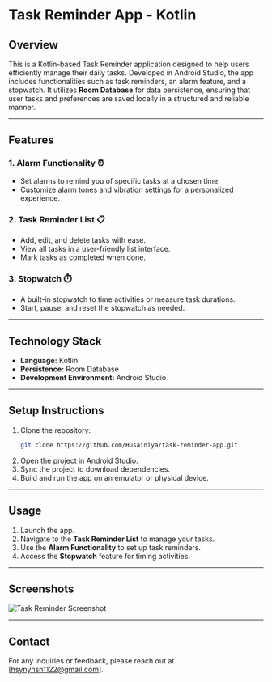 # Task Reminder App - Kotlin

## Overview
This is a Kotlin-based Task Reminder application designed to help users efficiently manage their daily tasks. Developed in Android Studio, the app includes functionalities such as task reminders, an alarm feature, and a stopwatch. It utilizes **Room Database** for data persistence, ensuring that user tasks and preferences are saved locally in a structured and reliable manner.

---

## Features

### 1. Alarm Functionality ⏰
- Set alarms to remind you of specific tasks at a chosen time.
- Customize alarm tones and vibration settings for a personalized experience.

### 2. Task Reminder List 📋
- Add, edit, and delete tasks with ease.
- View all tasks in a user-friendly list interface.
- Mark tasks as completed when done.

### 3. Stopwatch ⏱️
- A built-in stopwatch to time activities or measure task durations.
- Start, pause, and reset the stopwatch as needed.

---

## Technology Stack
- **Language:** Kotlin
- **Persistence:** Room Database
- **Development Environment:** Android Studio

---

## Setup Instructions
1. Clone the repository:
   ```bash
   git clone https://github.com/Husainiya/task-reminder-app.git
   ```
2. Open the project in Android Studio.
3. Sync the project to download dependencies.
4. Build and run the app on an emulator or physical device.

---

## Usage
1. Launch the app.
2. Navigate to the **Task Reminder List** to manage your tasks.
3. Use the **Alarm Functionality** to set up task reminders.
4. Access the **Stopwatch** feature for timing activities.

---

## Screenshots
![Task Reminder Screenshot](https://github.com/Husainiya/Task-Reminder-App---Kotlin/tree/1ddf47f13ae2fbe346cab9a84505ed09214a2027/Screenshot)

---

## Contact
For any inquiries or feedback, please reach out at [hsynyhsn1122@gmail.com].
